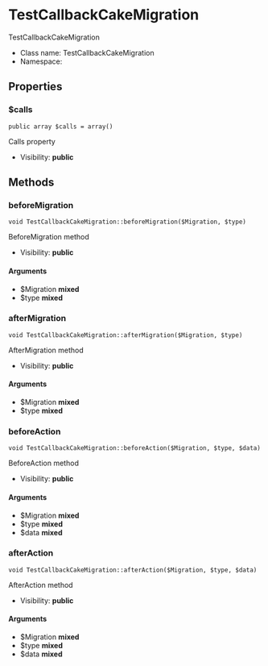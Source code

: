 TestCallbackCakeMigration
===============

TestCallbackCakeMigration




* Class name: TestCallbackCakeMigration
* Namespace: 





Properties
----------


### $calls

    public array $calls = array()

Calls property



* Visibility: **public**


Methods
-------


### beforeMigration

    void TestCallbackCakeMigration::beforeMigration($Migration, $type)

BeforeMigration method



* Visibility: **public**


#### Arguments
* $Migration **mixed**
* $type **mixed**



### afterMigration

    void TestCallbackCakeMigration::afterMigration($Migration, $type)

AfterMigration method



* Visibility: **public**


#### Arguments
* $Migration **mixed**
* $type **mixed**



### beforeAction

    void TestCallbackCakeMigration::beforeAction($Migration, $type, $data)

BeforeAction method



* Visibility: **public**


#### Arguments
* $Migration **mixed**
* $type **mixed**
* $data **mixed**



### afterAction

    void TestCallbackCakeMigration::afterAction($Migration, $type, $data)

AfterAction method



* Visibility: **public**


#### Arguments
* $Migration **mixed**
* $type **mixed**
* $data **mixed**


